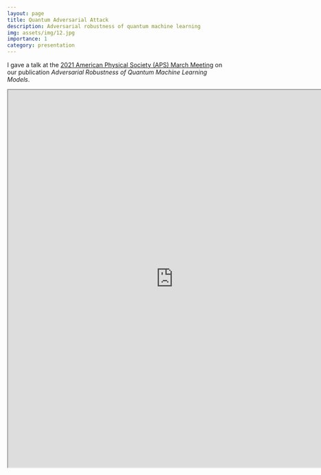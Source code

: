 ```yaml
---
layout: page
title: Quantum Adversarial Attack
description: Adversarial robustness of quantum machine learning
img: assets/img/12.jpg
importance: 1
category: presentation
---
```


I gave a talk at the <a href="https://meetings.aps.org/Meeting/MAR21/Session/S32.13">2021 American Physical Society (APS) March Meeting</a> on our publication *Adversarial Robustness of Quantum Machine Learning Models*. 

<iframe src="https://drive.google.com/file/d/1livYVqLIbozrVmh8BR4S7-hF1znd9QGE/preview" width="770" height="880" allow="autoplay"></iframe>

